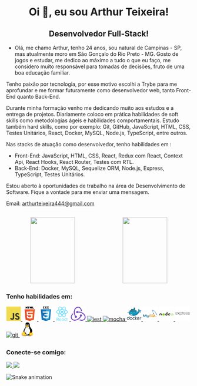 <div>
    <h1 align="center">Oi 👋, eu sou Arthur Teixeira!</h1>
    <h2 align="center">Desenvolvedor Full-Stack!</h2>
</div>

<div>

- Olá, me chamo Arthur, tenho 24 anos, sou natural de Campinas - SP, mas atualmente moro em São Gonçalo do Rio Preto - MG. Gosto de jogos e estudar, me dedico ao máximo a tudo o que eu faço, me considero muito responsável para tomadas de decisões, fruto de uma boa educação familiar.

Tenho paixão por tecnologia, por esse motivo escolhi a Trybe para me aprofundar e me formar futuramente como desenvolvedor web, tanto Front-End quanto Back-End.

Durante minha formação venho me dedicando muito aos estudos e a entrega de projetos.
Diariamente coloco em prática habilidades de soft skills como metodologias ágeis e habilidades comportamentais.
Estudo também hard skills, como por exemplo: Git, GitHub, JavaScript, HTML, CSS, Testes Unitários, React, Docker, MySQL, Node.js, TypeScript, entre outros.

Nas stacks de atuação como desenvolvedor, tenho habilidades em :

 - Front-End: JavaScript, HTML, CSS, React, Redux com React, Context Api, React Hooks, React Router, Testes com RTL.
 - Back-End: Docker, MySQL, Sequelize ORM, Node.js, Express, TypeScript, Testes Unitários.

Estou aberto à oportunidades de trabalho na área de Desenvolvimento de Software.
Fique a vontade para me enviar uma mensagem. 

Email: arthurteixeira444@gmail.com

</div>

##

<div align="center">
  <img height="180em" width="49%" src="https://github-readme-stats.vercel.app/api?username=TuzinF5&show_icons=true&theme=tokyonight&include_all_commits=true&count_private=true"/>
  <img height="180em" width="49%" src="https://github-readme-stats.vercel.app/api/top-langs/?username=TuzinF5&layout=compact&langs_count=7&theme=tokyonight"/>
</div>

<div style="display: inline_block">
  <h3 align="left">Tenho habilidades em:</h3>
  <p align="left">
    <a href="https://developer.mozilla.org/en-US/docs/Web/JavaScript" target="_blank" rel="noreferrer" title="JavaScript">
      <img src="https://raw.githubusercontent.com/devicons/devicon/master/icons/javascript/javascript-original.svg" alt="javascript" width="40" height="40"/>
    </a>
    <a href="https://www.w3.org/html/" target="_blank" rel="noreferrer" title="HTML">
      <img src="https://raw.githubusercontent.com/devicons/devicon/master/icons/html5/html5-original-wordmark.svg" alt="html5" width="40" height="40"/>
    </a>
    <a href="https://www.w3schools.com/css/" target="_blank" rel="noreferrer" title="CSS">
      <img src="https://raw.githubusercontent.com/devicons/devicon/master/icons/css3/css3-original-wordmark.svg" alt="css3" width="40" height="40"/>
    </a>
    <a href="https://reactjs.org/" target="_blank" rel="noreferrer" title="React">
      <img src="https://raw.githubusercontent.com/devicons/devicon/master/icons/react/react-original-wordmark.svg" alt="react" width="40" height="40"/>
    </a>
    <a href="https://redux.js.org" target="_blank" rel="noreferrer" title="Redux">
      <img src="https://raw.githubusercontent.com/devicons/devicon/master/icons/redux/redux-original.svg" alt="redux" width="40" height="40"/>
    </a>
    <a href="https://jestjs.io" target="_blank" rel="noreferrer" title="Jest">
      <img src="https://www.vectorlogo.zone/logos/jestjsio/jestjsio-icon.svg" alt="jest" width="40" height="40"/>
    </a>
    <a href="https://mochajs.org" target="_blank" rel="noreferrer" title="Mocha">
      <img src="https://www.vectorlogo.zone/logos/mochajs/mochajs-icon.svg" alt="mocha" width="40" height="40"/>
    </a>
    <a href="https://www.docker.com/" target="_blank" rel="noreferrer" title="Docker">
      <img src="https://raw.githubusercontent.com/devicons/devicon/master/icons/docker/docker-original-wordmark.svg" alt="docker" width="40" height="40"/>
    </a>
    <a href="https://www.mysql.com/" target="_blank" rel="noreferrer" title="MySQL">
      <img src="https://raw.githubusercontent.com/devicons/devicon/master/icons/mysql/mysql-original-wordmark.svg" alt="mysql" width="40" height="40"/>
    </a>
    <a href="https://nodejs.org" target="_blank" rel="noreferrer" title="Node.js">
      <img src="https://raw.githubusercontent.com/devicons/devicon/master/icons/nodejs/nodejs-original-wordmark.svg" alt="nodejs" width="40" height="40"/>
    </a>
    <a href="https://expressjs.com" target="_blank" rel="noreferrer" title="Express">
      <img src="https://raw.githubusercontent.com/devicons/devicon/master/icons/express/express-original-wordmark.svg" alt="express" width="40" height="40"/>
    </a>
    <a href="https://git-scm.com/" target="_blank" rel="noreferrer" title="Git">
      <img src="https://www.vectorlogo.zone/logos/git-scm/git-scm-icon.svg" alt="git" width="40" height="40"/>
    </a>
    <a href="https://www.linux.org/" target="_blank" rel="noreferrer" title="Linux">
      <img src="https://raw.githubusercontent.com/devicons/devicon/master/icons/linux/linux-original.svg" alt="linux" width="40" height="40"/>
    </a>
  </p>
</div>

##

<div>
  <h3 align="left">Conecte-se comigo:</h3>
  <p align="left">
    <a href="https://www.linkedin.com/in/arthur-teixeira-440376218/" target="_blank">
      <img src="https://img.shields.io/badge/-LinkedIn-%230077B5?style=for-the-badge&logo=linkedin&logoColor=white" target="_blank">
    </a>
    <a href = "mailto:arthurteixeira444@gmail.com">
      <img src="https://img.shields.io/badge/-Gmail-%23333?style=for-the-badge&logo=gmail&logoColor=white" target="_blank">
    </a>
  </p>
</div>

<div>

![Snake animation](https://github.com/TuzinF5/TuzinF5/blob/output/github-contribution-grid-snake.svg)

</div>
